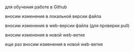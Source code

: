 для обучения работе в Github

вносим изменения в локальной версии файла

вносим изменения в web-версии файла (для проверки pull)

вносим изменения в новой web-ветке

еще раз вносим изменения в новой web-ветке

